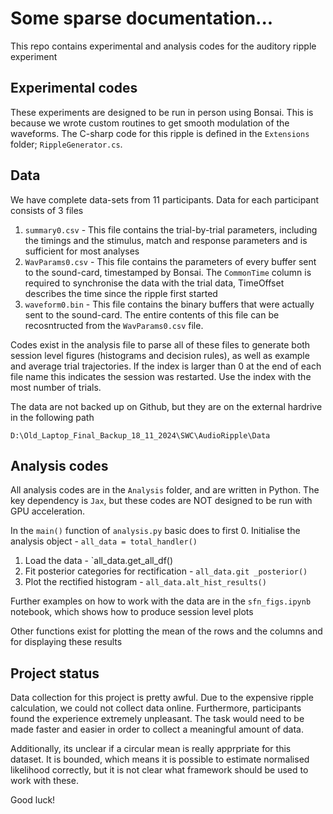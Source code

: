 # Some sparse documentation...

This repo contains experimental and analysis codes for the auditory ripple experiment

## Experimental codes

These experiments are designed to be run in person using Bonsai.  This is because we wrote custom routines to get smooth modulation of the waveforms.  The C-sharp code for this ripple is defined in the `Extensions` folder; `RippleGenerator.cs`.

## Data

We have complete data-sets from 11 participants.  Data for each participant consists of 3 files

1. `summary0.csv` - This file contains the trial-by-trial parameters, including the timings and the stimulus, match and response parameters and is sufficient for most analyses
2. `WavParams0.csv` - This file contains the parameters of every buffer sent to the sound-card, timestamped by Bonsai.  The `CommonTime` column is required to synchronise the data with the trial data, TimeOffset describes the time since the ripple first started
3. `waveform0.bin` - This file contains the binary buffers that were actually sent to the sound-card.  The entire contents of this file can be recosntructed from the `WavParams0.csv` file.

Codes exist in the analysis file to parse all of these files to generate both session level figures (histograms and decision rules), as well as example and average trial trajectories.  If the index is larger than 0 at the end of each file name this indicates the session was restarted.  Use the index with the most number of trials.

The data are not backed up on Github, but they are on the external hardrive in the following path

`D:\Old_Laptop_Final_Backup_18_11_2024\SWC\AudioRipple\Data`

## Analysis codes

All analysis codes are in the `Analysis` folder, and are written in Python.  The key dependency is `Jax`, but these codes are NOT designed to be run with GPU acceleration.

In the `main()` function of `analysis.py` basic does to first
0. Initialise the analysis object - `all_data = total_handler()`
1. Load the data - `all_data.get_all_df()
2. Fit posterior categories for rectification - `all_data.git _posterior()`
3. Plot the rectified histogram - `all_data.alt_hist_results()`

Further examples on how to work with the data are in the `sfn_figs.ipynb` notebook, which shows how to produce session level plots


Other functions exist for plotting the mean of the rows and the columns and for displaying these results

## Project status

Data collection for this project is pretty awful.  Due to the expensive ripple calculation, we could not collect data online.  Furthermore, participants found the experience extremely unpleasant.  The task would need to be made faster and easier in order to collect a meaningful amount of data.  

Additionally, its unclear if a circular mean is really apprpriate for this dataset.  It is bounded, which means it is possible to estimate normalised likelihood correctly, but it is not clear what framework should be used to work with these.

Good luck!
